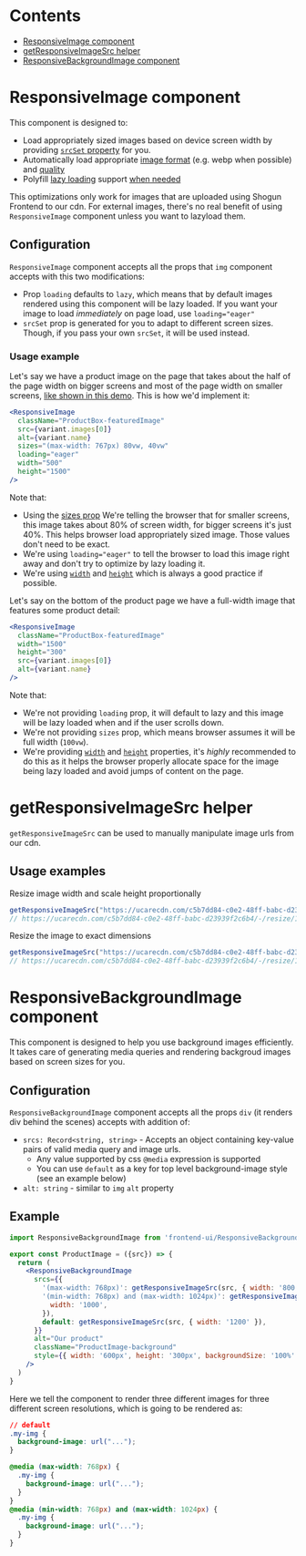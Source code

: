 # Contents

- [ResponsiveImage component](#responsiveimage-component)
- [getResponsiveImageSrc helper](#getresponsiveimagesrc-helper)
- [ResponsiveBackgroundImage component](#responsivebackgroundimage-component)

# ResponsiveImage component

This component is designed to:
- Load appropriately sized images based on device screen width by providing [`srcSet` property](https://developer.mozilla.org/en-US/docs/Web/HTML/Element/img#attr-srcset) for you.
- Automatically load appropriate [image format](https://uploadcare.com/docs/image_transformations/compression_performance/#operation-format) (e.g. webp when possible) and [quality](https://uploadcare.com/docs/image_transformations/compression_performance/#operation-quality)
- Polyfill [lazy loading](https://developer.mozilla.org/en-US/docs/Web/HTML/Element/img#attr-loading) support [when needed](https://caniuse.com/#feat=loading-lazy-attr)

This optimizations only work for images that are uploaded using Shogun Frontend to our cdn. For external images, there's no real benefit of using `ResponsiveImage` component unless you want to lazyload them.

## Configuration

`ResponsiveImage` component accepts all the props that `img` component accepts with this two modifications:

- Prop `loading` defaults to `lazy`, which means that by default images rendered using this component will be lazy loaded. If you want your image to load _immediately_ on page load, use `loading="eager"`
- `srcSet` prop is generated for you to adapt to different screen sizes. Though, if you pass your own `srcSet`, it will be used instead.


### Usage example

Let's say we have a product image on the page that takes about the half of the page width on bigger screens and most of the page width on smaller screens, [like shown in this demo](https://share.getcloudapp.com/ApuAQAPA). This is how we'd implement it:

```jsx
<ResponsiveImage
  className="ProductBox-featuredImage"
  src={variant.images[0]}
  alt={variant.name}
  sizes="(max-width: 767px) 80vw, 40vw"
  loading="eager"
  width="500"
  height="1500"
/>
```

Note that:
- Using the [sizes prop](https://developer.mozilla.org/en-US/docs/Web/HTML/Element/img#attr-sizes) We're telling the browser that for smaller screens, this image takes about 80% of screen width, for bigger screens it's just 40%. This helps browser load appropriately sized image. Those values don't need to be exact.
- We're using `loading="eager"` to tell the browser to load this image right away and don't try to optimize by lazy loading it.
- We're using [`width`](https://developer.mozilla.org/en-US/docs/Web/HTML/Element/img#attr-width) and [`height`](https://developer.mozilla.org/en-US/docs/Web/HTML/Element/img#attr-height) which is always a good practice if possible.

Let's say on the bottom of the product page we have a full-width image that features some product detail:

```jsx
<ResponsiveImage
  className="ProductBox-featuredImage"
  width="1500"
  height="300"
  src={variant.images[0]}
  alt={variant.name}
/>
```

Note that:
- We're not providing `loading` prop, it will default to lazy and this image will be lazy loaded when and if the user scrolls down.
- We're not providing `sizes` prop, which means browser assumes it will be full width (`100vw`).
- We're providing [`width`](https://developer.mozilla.org/en-US/docs/Web/HTML/Element/img#attr-width) and [`height`](https://developer.mozilla.org/en-US/docs/Web/HTML/Element/img#attr-height) properties, it's _highly_ recommended to do this as it helps the browser properly allocate space for the image being lazy loaded and avoid jumps of content on the page.

# getResponsiveImageSrc helper

`getResponsiveImageSrc` can be used to manually manipulate image urls from our cdn.

## Usage examples

Resize image width and scale height proportionally
```js
getResponsiveImageSrc("https://ucarecdn.com/c5b7dd84-c0e2-48ff-babc-d23939f2c6b4/", { width: "1000" })
// https://ucarecdn.com/c5b7dd84-c0e2-48ff-babc-d23939f2c6b4/-/resize/1000x/
```

Resize the image to exact dimensions
```js
getResponsiveImageSrc("https://ucarecdn.com/c5b7dd84-c0e2-48ff-babc-d23939f2c6b4/", { width: "1000", height: "500" })
// https://ucarecdn.com/c5b7dd84-c0e2-48ff-babc-d23939f2c6b4/-/resize/1000x500/
```

# ResponsiveBackgroundImage component

This component is designed to help you use background images efficiently. It takes care of generating media queries and rendering backgroud images based on screen sizes for you.

## Configuration
`ResponsiveBackgroundImage` component accepts all the props `div` (it renders div behind the scenes) accepts with addition of:

- `srcs: Record<string, string>` - Accepts an object containing key-value pairs of valid media query and image urls.
  - Any value supported by css `@media` expression is supported
  - You can use `default` as a key for top level background-image style (see an example below)
- `alt: string` - similar to `img` `alt` property


## Example

```jsx
import ResponsiveBackgroundImage from 'frontend-ui/ResponsiveBackgroundImage'

export const ProductImage = ({src}) => {
  return (
    <ResponsiveBackgroundImage
      srcs={{
        '(max-width: 768px)': getResponsiveImageSrc(src, { width: '800' }),
        '(min-width: 768px) and (max-width: 1024px)': getResponsiveImageSrc(src, {
          width: '1000',
        }),
        default: getResponsiveImageSrc(src, { width: '1200' }),
      }}
      alt="Our product"
      className="ProductImage-background"
      style={{ width: '600px', height: '300px', backgroundSize: '100%' }}
    />
  )
}
```

Here we tell the component to render three different images for three different screen resolutions, which is going to be rendered as:


```css
// default
.my-img {
  background-image: url("...");
}

@media (max-width: 768px) {
  .my-img {
    background-image: url("...");
  }
}
@media (min-width: 768px) and (max-width: 1024px) {
  .my-img {
    background-image: url("...");
  }
}
```
